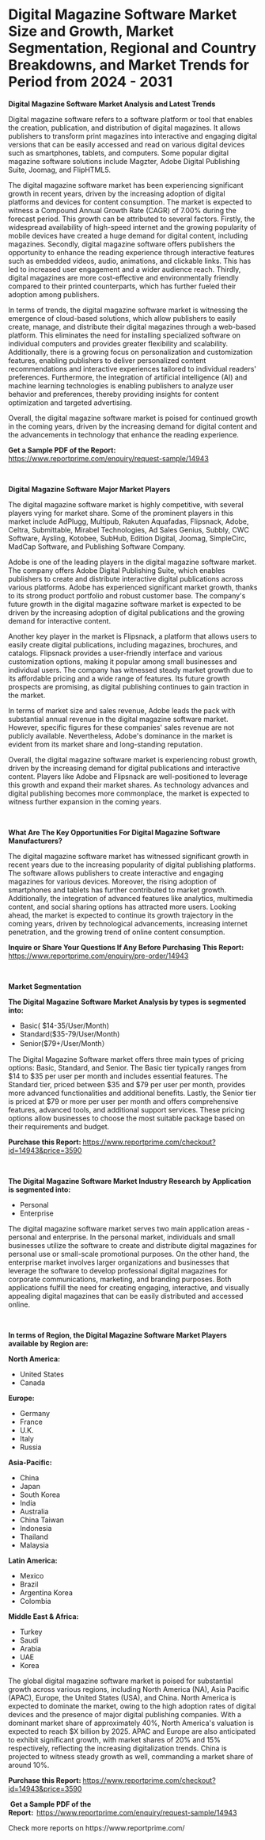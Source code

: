 <p><h1>Digital Magazine Software Market Size and Growth, Market Segmentation, Regional and Country Breakdowns, and Market Trends for Period from 2024 -  2031</h1></p><p><strong>Digital Magazine Software Market Analysis and Latest Trends</strong></p>
<p><p>Digital magazine software refers to a software platform or tool that enables the creation, publication, and distribution of digital magazines. It allows publishers to transform print magazines into interactive and engaging digital versions that can be easily accessed and read on various digital devices such as smartphones, tablets, and computers. Some popular digital magazine software solutions include Magzter, Adobe Digital Publishing Suite, Joomag, and FlipHTML5.</p><p>The digital magazine software market has been experiencing significant growth in recent years, driven by the increasing adoption of digital platforms and devices for content consumption. The market is expected to witness a Compound Annual Growth Rate (CAGR) of 7.00% during the forecast period. This growth can be attributed to several factors. Firstly, the widespread availability of high-speed internet and the growing popularity of mobile devices have created a huge demand for digital content, including magazines. Secondly, digital magazine software offers publishers the opportunity to enhance the reading experience through interactive features such as embedded videos, audio, animations, and clickable links. This has led to increased user engagement and a wider audience reach. Thirdly, digital magazines are more cost-effective and environmentally friendly compared to their printed counterparts, which has further fueled their adoption among publishers.</p><p>In terms of trends, the digital magazine software market is witnessing the emergence of cloud-based solutions, which allow publishers to easily create, manage, and distribute their digital magazines through a web-based platform. This eliminates the need for installing specialized software on individual computers and provides greater flexibility and scalability. Additionally, there is a growing focus on personalization and customization features, enabling publishers to deliver personalized content recommendations and interactive experiences tailored to individual readers' preferences. Furthermore, the integration of artificial intelligence (AI) and machine learning technologies is enabling publishers to analyze user behavior and preferences, thereby providing insights for content optimization and targeted advertising.</p><p>Overall, the digital magazine software market is poised for continued growth in the coming years, driven by the increasing demand for digital content and the advancements in technology that enhance the reading experience.</p></p>
<p><strong>Get a Sample PDF of the Report:&nbsp;</strong> <a href="https://www.reportprime.com/enquiry/request-sample/14943">https://www.reportprime.com/enquiry/request-sample/14943</a></p>
<p>&nbsp;</p>
<p><strong>Digital Magazine Software Major Market Players</strong></p>
<p><p>The digital magazine software market is highly competitive, with several players vying for market share. Some of the prominent players in this market include AdPlugg, Multipub, Rakuten Aquafadas, Flipsnack, Adobe, Celtra, Submittable, Mirabel Technologies, Ad Sales Genius, Subbly, CWC Software, Aysling, Kotobee, SubHub, Edition Digital, Joomag, SimpleCirc, MadCap Software, and Publishing Software Company.</p><p>Adobe is one of the leading players in the digital magazine software market. The company offers Adobe Digital Publishing Suite, which enables publishers to create and distribute interactive digital publications across various platforms. Adobe has experienced significant market growth, thanks to its strong product portfolio and robust customer base. The company's future growth in the digital magazine software market is expected to be driven by the increasing adoption of digital publications and the growing demand for interactive content.</p><p>Another key player in the market is Flipsnack, a platform that allows users to easily create digital publications, including magazines, brochures, and catalogs. Flipsnack provides a user-friendly interface and various customization options, making it popular among small businesses and individual users. The company has witnessed steady market growth due to its affordable pricing and a wide range of features. Its future growth prospects are promising, as digital publishing continues to gain traction in the market.</p><p>In terms of market size and sales revenue, Adobe leads the pack with substantial annual revenue in the digital magazine software market. However, specific figures for these companies' sales revenue are not publicly available. Nevertheless, Adobe's dominance in the market is evident from its market share and long-standing reputation.</p><p>Overall, the digital magazine software market is experiencing robust growth, driven by the increasing demand for digital publications and interactive content. Players like Adobe and Flipsnack are well-positioned to leverage this growth and expand their market shares. As technology advances and digital publishing becomes more commonplace, the market is expected to witness further expansion in the coming years.</p></p>
<p>&nbsp;</p>
<p><strong>What Are The Key Opportunities For Digital Magazine Software Manufacturers?</strong></p>
<p><p>The digital magazine software market has witnessed significant growth in recent years due to the increasing popularity of digital publishing platforms. The software allows publishers to create interactive and engaging magazines for various devices. Moreover, the rising adoption of smartphones and tablets has further contributed to market growth. Additionally, the integration of advanced features like analytics, multimedia content, and social sharing options has attracted more users. Looking ahead, the market is expected to continue its growth trajectory in the coming years, driven by technological advancements, increasing internet penetration, and the growing trend of online content consumption.</p></p>
<p><strong>Inquire or Share Your Questions If Any Before Purchasing This Report:</strong> <a href="https://www.reportprime.com/enquiry/pre-order/14943">https://www.reportprime.com/enquiry/pre-order/14943</a></p>
<p>&nbsp;</p>
<p><strong>Market Segmentation</strong></p>
<p><strong>The Digital Magazine Software Market Analysis by types is segmented into:</strong></p>
<p><ul><li>Basic( $14-35/User/Month)</li><li>Standard($35-79/User/Month)</li><li>Senior($79+/User/Month）</li></ul></p>
<p><p>The Digital Magazine Software market offers three main types of pricing options: Basic, Standard, and Senior. The Basic tier typically ranges from $14 to $35 per user per month and includes essential features. The Standard tier, priced between $35 and $79 per user per month, provides more advanced functionalities and additional benefits. Lastly, the Senior tier is priced at $79 or more per user per month and offers comprehensive features, advanced tools, and additional support services. These pricing options allow businesses to choose the most suitable package based on their requirements and budget.</p></p>
<p><strong>Purchase this Report:&nbsp;</strong><a href="https://www.reportprime.com/checkout?id=14943&price=3590">https://www.reportprime.com/checkout?id=14943&price=3590</a></p>
<p>&nbsp;</p>
<p><strong>The Digital Magazine Software Market Industry Research by Application is segmented into:</strong></p>
<p><ul><li>Personal</li><li>Enterprise</li></ul></p>
<p><p>The digital magazine software market serves two main application areas - personal and enterprise. In the personal market, individuals and small businesses utilize the software to create and distribute digital magazines for personal use or small-scale promotional purposes. On the other hand, the enterprise market involves larger organizations and businesses that leverage the software to develop professional digital magazines for corporate communications, marketing, and branding purposes. Both applications fulfill the need for creating engaging, interactive, and visually appealing digital magazines that can be easily distributed and accessed online.</p></p>
<p>&nbsp;</p>
<p><strong>In terms of Region, the Digital Magazine Software Market Players available by Region are:</strong></p>
<p>
    <p> <strong> North America: </strong>
        <ul>
            <li>United States</li>
            <li>Canada</li>
        </ul>
        </p> 
    <p> <strong> Europe: </strong>
        <ul>
            <li>Germany</li>
            <li>France</li>
            <li>U.K.</li>
            <li>Italy</li>
            <li>Russia</li>
        </ul>
        </p> 
    <p> <strong> Asia-Pacific: </strong>
        <ul>
            <li>China</li>
            <li>Japan</li>
            <li>South Korea</li>
            <li>India</li>
            <li>Australia</li>
            <li>China Taiwan</li>
            <li>Indonesia</li>
            <li>Thailand</li>
            <li>Malaysia</li>
        </ul>
        </p> 
    <p> <strong> Latin America: </strong>
        <ul>
            <li>Mexico</li>
            <li>Brazil</li>
            <li>Argentina Korea</li>
            <li>Colombia</li>
        </ul>
        </p> 
    <p> <strong> Middle East & Africa: </strong>
        <ul>
            <li>Turkey</li>
            <li>Saudi</li>
            <li>Arabia</li>
            <li>UAE</li>
            <li>Korea</li>
        </ul>
    </p>
    </p>
<p><p>The global digital magazine software market is poised for substantial growth across various regions, including North America (NA), Asia Pacific (APAC), Europe, the United States (USA), and China. North America is expected to dominate the market, owing to the high adoption rates of digital devices and the presence of major digital publishing companies. With a dominant market share of approximately 40%, North America's valuation is expected to reach $X billion by 2025. APAC and Europe are also anticipated to exhibit significant growth, with market shares of 20% and 15% respectively, reflecting the increasing digitalization trends. China is projected to witness steady growth as well, commanding a market share of around 10%.</p></p>
<p><strong>Purchase this Report: </strong><a href="https://www.reportprime.com/checkout?id=14943&price=3590">https://www.reportprime.com/checkout?id=14943&price=3590</a></p>
<p>&nbsp;<strong>Get a Sample PDF of the Report:&nbsp;&nbsp;</strong><a href="https://www.reportprime.com/enquiry/request-sample/14943">https://www.reportprime.com/enquiry/request-sample/14943</a></p>
<p><strong></strong></p>
<p>Check more reports on https://www.reportprime.com/</p>